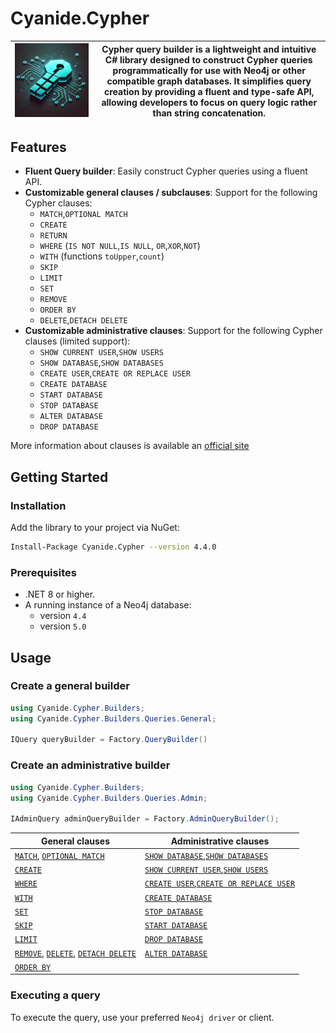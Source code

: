 # Cyanide.Cypher
| ![Cypher](docs\img\cyanide.cypher.png) | <span style="vertical-align:top;">Cypher query builder is a lightweight and intuitive C# library designed to construct Cypher queries programmatically for use with Neo4j or other compatible graph databases. It simplifies query creation by providing a fluent and type-safe API, allowing developers to focus on query logic rather than string concatenation.</span> |
|-----------------------------------|---------------------------------------------------------------------------------------------------------------------------------------------------------------------------------------------------------------------------------------------------------------------------------------------------------------------------------------------------------------------------|

## Features

- **Fluent Query builder**: Easily construct Cypher queries using a fluent API.
- **Customizable general clauses / subclauses**: Support for the following Cypher clauses:
  - `MATCH`,`OPTIONAL MATCH`
  - `CREATE`
  - `RETURN`
  - `WHERE` (`IS NOT NULL`,`IS NULL`, `OR`,`XOR`,`NOT`)
  - `WITH` (functions `toUpper`,`count`)
  - `SKIP`
  - `LIMIT`
  - `SET`
  - `REMOVE`
  - `ORDER BY`
  - `DELETE`,`DETACH DELETE`
- **Customizable administrative clauses**: Support for the following Cypher clauses (limited support):
  - `SHOW CURRENT USER`,`SHOW USERS`
  - `SHOW DATABASE`,`SHOW DATABASES`
  - `CREATE USER`,`CREATE OR REPLACE USER`
  - `CREATE DATABASE`
  - `START DATABASE`
  - `STOP DATABASE`
  - `ALTER DATABASE`
  - `DROP DATABASE`

More information about clauses is available an [official site](https://neo4j.com/docs/cypher-manual/4.4/clauses/)

## Getting Started

### Installation

Add the library to your project via NuGet:
```bash
Install-Package Cyanide.Cypher --version 4.4.0
```

### Prerequisites

- .NET 8 or higher.
- A running instance of a Neo4j database:
  - version `4.4` 
  - version `5.0`

## Usage

### Create a general builder
```csharp
using Cyanide.Cypher.Builders;
using Cyanide.Cypher.Builders.Queries.General;

IQuery queryBuilder = Factory.QueryBuilder()
```

### Create an administrative builder
```csharp
using Cyanide.Cypher.Builders;
using Cyanide.Cypher.Builders.Queries.Admin;

IAdminQuery adminQueryBuilder = Factory.AdminQueryBuilder();
```

| General clauses                                                                                                                                  | Administrative clauses                                                                                                             |
|--------------------------------------------------------------------------------------------------------------------------------------------------|------------------------------------------------------------------------------------------------------------------------------------|
| [`MATCH`](docs\clauses\general\match.md), [`OPTIONAL MATCH`](docs\clauses\general\optional_match.md)                                             | [`SHOW DATABASE`](docs\clauses\administrative\show_db.md),[`SHOW DATABASES`](docs\clauses\administrative\show_db.md)               |
| [`CREATE`](docs\clauses\general\create.md)                                                                                                       | [`SHOW CURRENT USER`](docs\clauses\administrative\show_user.md),[`SHOW USERS`](docs\clauses\administrative\show_user.md)           |
| [`WHERE`](docs\clauses\general\where.md)                                                                                                         | [`CREATE USER`](docs\clauses\administrative\create_user.md),[`CREATE OR REPLACE USER`](docs\clauses\administrative\create_user.md) |
| [`WITH`](docs\clauses\general\with.md)                                                                                                           | [`CREATE DATABASE`](docs\clauses\administrative\create_db.md)                                                                      |
| [`SET`](docs\clauses\general\set.md)                                                                                                             | [`STOP DATABASE`](docs\clauses\administrative\stop_db.md)                                                                          |
| [`SKIP`](docs\clauses\general\skip.md)                                                                                                           | [`START DATABASE`](docs\clauses\administrative\start_db.md)                                                                        |
| [`LIMIT`](docs\clauses\general\limit.md)                                                                                                         | [`DROP DATABASE`](docs\clauses\administrative\drop_db.md)                                                                          |
| [`REMOVE`](docs\clauses\general\remove.md), [`DELETE`](docs\clauses\general\delete.md), [`DETACH DELETE`](docs\clauses\general\detach_delete.md) | [`ALTER DATABASE`](docs\clauses\administrative\alter_db.md)                                                                        |
| [`ORDER BY`](docs\clauses\general\order_by.md)                                                                                                   |                                                                                                                                    |

### Executing a query
To execute the query, use your preferred `Neo4j driver` or client.